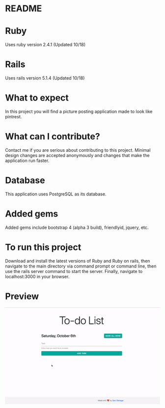 # README

# Ruby
Uses ruby version 2.4.1 (Updated 10/18)

# Rails
Uses rails version 5.1.4 (Updated 10/18)

# What to expect
In this project you will find a picture posting application made to look like pintrest.

# What can I contribute?
Contact me if you are serious about contributing to this project. Minimal design changes are accepted anonymously and changes that make the application run faster.

# Database
This application uses PostgreSQL as its database.

# Added gems
Added gems include bootstrap 4 (alpha 3 build), friendlyid, jquery, etc.

# To run this project
Download and install the latest versions of Ruby and Ruby on rails, then navigate to the main directory via command prompt or command line, then use the rails server command to start the server. Finally, navigate to localhost:3000 in your browser.

# Preview
![](todo-list-preview.gif)
